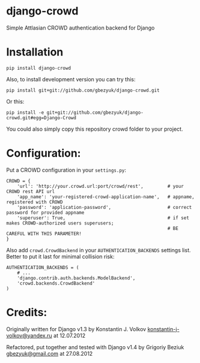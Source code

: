 django-crowd
============
Simple Attlasian CROWD authentication backend for Django

Installation
============
```
pip install django-crowd
```
Also, to install development version you can try this:
```
pip install git+git://github.com/gbezyuk/django-crowd.git
```
Or this:
```
pip install -e git+git://github.com/gbezyuk/django-crowd.git#egg=Django-Crowd
```
You could also simply copy this repository crowd folder to your project.

Configuration:
==============
Put a CROWD configuration in your `settings.py`:
```
CROWD = {
    'url': 'http://your.crowd.url:port/crowd/rest',         # your CROWD rest API url
    'app_name': 'your-registered-crowd-application-name',   # appname, registered with CROWD
    'password': 'application-password',                     # correct password for provided appname
    'superuser': True,                                      # if set makes CROWD-authorized users superusers;
                                                            # BE CAREFUL WITH THIS PARAMETER!
}
```

Also add `crowd.CrowdBackend` in your `AUTHENTICATION_BACKENDS` settings list.
Better to put it last for minimal collision risk:

```
AUTHENTICATION_BACKENDS = (
    # ...
    'django.contrib.auth.backends.ModelBackend',
    'crowd.backends.CrowdBackend'
)
```

Credits:
========

Originally written for Django v1.3 by Konstantin J. Volkov <konstantin-j-volkov@yandex.ru> at 12.07.2012

Refactored, put together and tested with Django v1.4 by Grigoriy Beziuk <gbezyuk@gmail.com> at 27.08.2012
